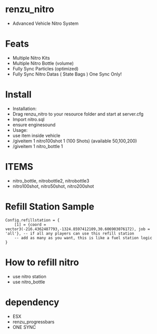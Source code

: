 # renzu_nitro
- Advanced Vehicle Nitro System

# Feats
- Multiple Nitro Kits
- Multiple Nitro Bottle (volume)
- Fully Sync Particles (optimized)
- Fully Sync Nitro Datas ( State Bags ) One Sync Only!

# Install
- Installation:
- Drag renzu_nitro to your resource folder and start at server.cfg
- Import nitro.sql
- ensure enginesound
- Usage: 
- use item inside vehicle
- /giveitem 1 nitro100shot 1 (100 Shots) (available 50,100,200)
- /giveitem 1 nitro_bottle 1

# ITEMS
- nitro_bottle, nitrobottle2, nitrobottle3
- nitro100shot, nitro50shot, nitro200shot

# Refill Station Sample
```
Config.refillstation = {
	[1] = {coord = vector3(-216.4362487793,-1324.8597412109,30.606903076172), job = 'all'}, -- if all any players can use this refill station
	-- add as many as you want, this is like a fuel station logic
}
```

# How to refill nitro
- use nitro station
- use nitro_bottle

# dependency 
- ESX
- renzu_progressbars
- ONE SYNC
